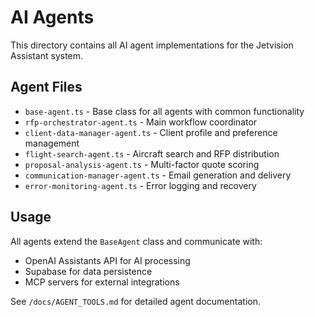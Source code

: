 # AI Agents

This directory contains all AI agent implementations for the Jetvision Assistant system.

## Agent Files

- `base-agent.ts` - Base class for all agents with common functionality
- `rfp-orchestrator-agent.ts` - Main workflow coordinator
- `client-data-manager-agent.ts` - Client profile and preference management
- `flight-search-agent.ts` - Aircraft search and RFP distribution
- `proposal-analysis-agent.ts` - Multi-factor quote scoring
- `communication-manager-agent.ts` - Email generation and delivery
- `error-monitoring-agent.ts` - Error logging and recovery

## Usage

All agents extend the `BaseAgent` class and communicate with:
- OpenAI Assistants API for AI processing
- Supabase for data persistence
- MCP servers for external integrations

See `/docs/AGENT_TOOLS.md` for detailed agent documentation.
